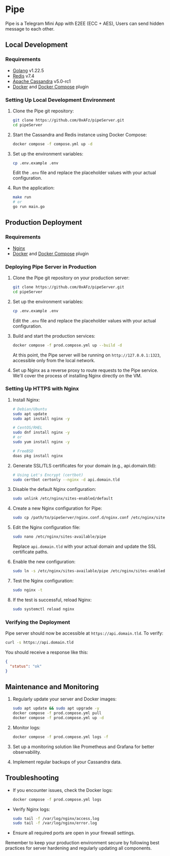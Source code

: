 # Pipe

Pipe is a Telegram Mini App with E2EE (ECC + AES), Users can send hidden message to each other. 

## Local Development

### Requirements
- [Golang](https://go.dev/doc/install) v1.22.5
- [Redis](https://redis.io/) v7.4
- [Apache Cassandra](https://cassandra.apache.org) v5.0-rc1
- [Docker](https://www.docker.com/) and [Docker Compose](https://docs.docker.com/compose/) plugin

### Setting Up Local Development Environment

1. Clone the Pipe git repository:
   ```bash
   git clone https://github.com/0xAFz/pipeServer.git
   cd pipeServer
   ```

2. Start the Cassandra and Redis instance using Docker Compose:
   ```bash
   docker compose -f compose.yml up -d
   ```

3. Set up the environment variables:
   ```bash
   cp .env.example .env
   ```
   Edit the `.env` file and replace the placeholder values with your actual configuration.

4. Run the application:
   ```bash
   make run
   # or
   go run main.go
   ```

## Production Deployment

### Requirements
- [Nginx](https://nginx.org)
- [Docker](https://www.docker.com/) and [Docker Compose](https://docs.docker.com/compose/) plugin

### Deploying Pipe Server in Production

1. Clone the Pipe git repository on your production server:
   ```bash
   git clone https://github.com/0xAFz/pipeServer.git
   cd pipeServer
   ```
2. Set up the environment variables:
   ```bash
   cp .env.example .env
   ```
   Edit the `.env` file and replace the placeholder values with your actual configuration.

3. Build and start the production services:
   ```bash
   docker compose -f prod.compose.yml up --build -d
   ```

   At this point, the Pipe server will be running on `http://127.0.0.1:1323`, accessible only from the local network.

4. Set up Nginx as a reverse proxy to route requests to the Pipe service. We'll cover the process of installing Nginx directly on the VM.

### Setting Up HTTPS with Nginx

1. Install Nginx:
   ```bash
   # Debian/Ubuntu
   sudo apt update
   sudo apt install nginx -y

   # CentOS/RHEL
   sudo dnf install nginx -y
   # or
   sudo yum install nginx -y

   # FreeBSD
   doas pkg install nginx
   ```

2. Generate SSL/TLS certificates for your domain (e.g., api.domain.tld):
   ```bash
   # Using Let's Encrypt (certbot)
   sudo certbot certonly --nginx -d api.domain.tld
   ```

3. Disable the default Nginx configuration:
   ```bash
   sudo unlink /etc/nginx/sites-enabled/default
   ```

4. Create a new Nginx configuration for Pipe:
   ```bash
   sudo cp /path/to/pipeServer/nginx.conf.d/nginx.conf /etc/nginx/sites-available/pipe
   ```

5. Edit the Nginx configuration file:
   ```bash
   sudo nano /etc/nginx/sites-available/pipe
   ```
   Replace `api.domain.tld` with your actual domain and update the SSL certificate paths.

6. Enable the new configuration:
   ```bash
   sudo ln -s /etc/nginx/sites-available/pipe /etc/nginx/sites-enabled
   ```

7. Test the Nginx configuration:
   ```bash
   sudo nginx -t
   ```

8. If the test is successful, reload Nginx:
   ```bash
   sudo systemctl reload nginx
   ```

### Verifying the Deployment

Pipe server should now be accessible at `https://api.domain.tld`. To verify:

```bash
curl -s https://api.domain.tld
```

You should receive a response like this:
```json
{
  "status": "ok"
}
```

## Maintenance and Monitoring

1. Regularly update your server and Docker images:
   ```bash
   sudo apt update && sudo apt upgrade -y
   docker compose -f prod.compose.yml pull
   docker compose -f prod.compose.yml up -d
   ```

2. Monitor logs:
   ```bash
   docker compose -f prod.compose.yml logs -f
   ```

3. Set up a monitoring solution like Prometheus and Grafana for better observability.

4. Implement regular backups of your Cassandra data.

## Troubleshooting

- If you encounter issues, check the Docker logs:
  ```bash
  docker compose -f prod.compose.yml logs
  ```

- Verify Nginx logs:
  ```bash
  sudo tail -f /var/log/nginx/access.log
  sudo tail -f /var/log/nginx/error.log
  ```

- Ensure all required ports are open in your firewall settings.

Remember to keep your production environment secure by following best practices for server hardening and regularly updating all components.